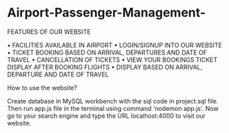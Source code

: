 # Airport-Passenger-Management-

FEATURES OF OUR WEBSITE 

•	FACILITIES AVAILABLE IN AIRPORT 
•	LOGIN/SIGNUP INTO OUR WEBSITE 
•	TICKET BOOKING BASED ON ARRIVAL, DEPARTURES AND DATE OF TRAVEL 
•	CANCELLATION OF TICKETS 
•	VIEW YOUR BOOKINGS TICKET DISPLAY AFTER BOOKING FLIGHTS 
•	DISPLAY BASED ON ARRIVAL, DEPARTURE AND DATE OF TRAVEL

How to use the website?

Create database in MySQL workbench with the sql code in project.sql file. 
Then run app.js file in the terminal using command 'nodemon app.js'.
Now go to your search engine and type the URL localhost:4000 to visit our website.
